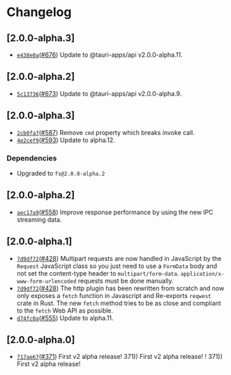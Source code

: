 # Changelog

## \[2.0.0-alpha.3]

- [`e438e0a`](https://github.com/tauri-apps/plugins-workspace/commit/e438e0a62d4b430a5159f05f13ecd397dd891a0d)([#676](https://github.com/tauri-apps/plugins-workspace/pull/676)) Update to @tauri-apps/api v2.0.0-alpha.11.

## \[2.0.0-alpha.2]

- [`5c13736`](https://github.com/tauri-apps/plugins-workspace/commit/5c137365c60790e8d4037d449e8237aa3fffdab0)([#673](https://github.com/tauri-apps/plugins-workspace/pull/673)) Update to @tauri-apps/api v2.0.0-alpha.9.

## \[2.0.0-alpha.3]

- [`2cb0fa7`](https://github.com/tauri-apps/plugins-workspace/commit/2cb0fa719b8b1f5ac07dada93520dbbcf637d64c)([#587](https://github.com/tauri-apps/plugins-workspace/pull/587)) Remove `cmd` property which breaks invoke call.
- [`4e2cef9`](https://github.com/tauri-apps/plugins-workspace/commit/4e2cef9b702bbbb9cf4ee17de50791cb21f1b2a4)([#593](https://github.com/tauri-apps/plugins-workspace/pull/593)) Update to alpha.12.

### Dependencies

- Upgraded to `fs@2.0.0-alpha.2`

## \[2.0.0-alpha.2]

- [`aec17a9`](https://github.com/tauri-apps/plugins-workspace/commit/aec17a90fc365774c70c4876b94a899416120e26)([#558](https://github.com/tauri-apps/plugins-workspace/pull/558)) Improve response performance by using the new IPC streaming data.

## \[2.0.0-alpha.1]

- [`7d9df72`](https://github.com/tauri-apps/plugins-workspace/commit/7d9df7297a221a64d9de945ffc2cd8313d3104dc)([#428](https://github.com/tauri-apps/plugins-workspace/pull/428)) Multipart requests are now handled in JavaScript by the `Request` JavaScript class so you just need to use a `FormData` body and not set the content-type header to `multipart/form-data`. `application/x-www-form-urlencoded` requests must be done manually.
- [`7d9df72`](https://github.com/tauri-apps/plugins-workspace/commit/7d9df7297a221a64d9de945ffc2cd8313d3104dc)([#428](https://github.com/tauri-apps/plugins-workspace/pull/428)) The http plugin has been rewritten from scratch and now only exposes a `fetch` function in Javascript and Re-exports `reqwest` crate in Rust. The new `fetch` method tries to be as close and compliant to the `fetch` Web API as possible.
- [`d74fc0a`](https://github.com/tauri-apps/plugins-workspace/commit/d74fc0a097996e90a37be8f57d50b7d1f6ca616f)([#555](https://github.com/tauri-apps/plugins-workspace/pull/555)) Update to alpha.11.

## \[2.0.0-alpha.0]

- [`717ae67`](https://github.com/tauri-apps/plugins-workspace/commit/717ae670978feb4492fac1f295998b93f2b9347f)([#371](https://github.com/tauri-apps/plugins-workspace/pull/371)) First v2 alpha release!
  371\)) First v2 alpha release!
!
  371\)) First v2 alpha release!
